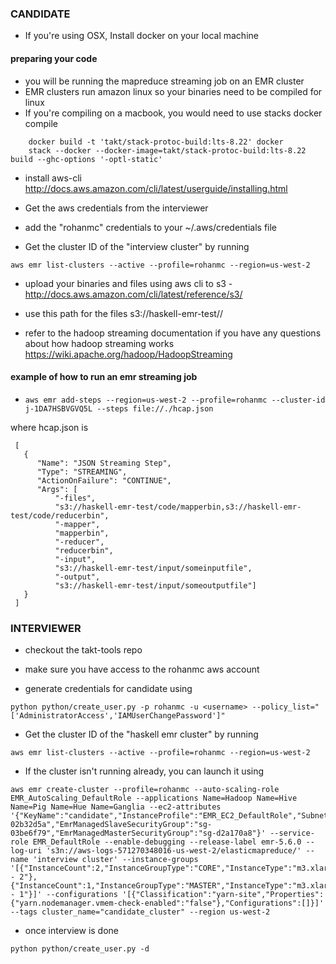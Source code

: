 ### CANDIDATE

* If you're using OSX, Install docker on your local machine

#### preparing your code
- you will be running the mapreduce streaming job on an EMR cluster 
- EMR clusters run amazon linux so your binaries need to be compiled for linux
- If you're compiling on a macbook, you would need to use stacks docker compile
``` 
    docker build -t 'takt/stack-protoc-build:lts-8.22' docker
    stack --docker --docker-image=takt/stack-protoc-build:lts-8.22 build --ghc-options '-optl-static'
```

* install aws-cli http://docs.aws.amazon.com/cli/latest/userguide/installing.html

* Get the aws credentials from the interviewer

* add the "rohanmc" credentials to your ~/.aws/credentials file

* Get the cluster ID of the "interview cluster" by running 
 
```aws emr list-clusters --active --profile=rohanmc --region=us-west-2```

* upload your binaries and files using aws cli to s3 - http://docs.aws.amazon.com/cli/latest/reference/s3/
* use this path for the files s3://haskell-emr-test/<your name or identifier>/

* refer to the hadoop streaming documentation if you have any questions about how hadoop streaming works https://wiki.apache.org/hadoop/HadoopStreaming

#### example of how to run an emr streaming job

* ```aws emr add-steps --region=us-west-2 --profile=rohanmc --cluster-id j-1DA7HSBVGVQ5L --steps file://./hcap.json```

where hcap.json is

``` 
 [
   {
      "Name": "JSON Streaming Step",
      "Type": "STREAMING",
      "ActionOnFailure": "CONTINUE",
      "Args": [
          "-files",
          "s3://haskell-emr-test/code/mapperbin,s3://haskell-emr-test/code/reducerbin",
          "-mapper",
          "mapperbin",
          "-reducer",
          "reducerbin",
          "-input",
          "s3://haskell-emr-test/input/someinputfile",
          "-output",
          "s3://haskell-emr-test/input/someoutputfile"]
   }
 ]
 ```

### INTERVIEWER
* checkout the takt-tools repo

* make sure you have access to the rohanmc aws account

* generate  credentials for candidate using 

```python python/create_user.py -p rohanmc -u <username> --policy_list="['AdministratorAccess','IAMUserChangePassword']"```

* Get the cluster ID of the "haskell emr cluster" by running 
 
```aws emr list-clusters --active --profile=rohanmc --region=us-west-2```

* If the cluster isn't running already, you can launch it using

```
aws emr create-cluster --profile=rohanmc --auto-scaling-role EMR_AutoScaling_DefaultRole --applications Name=Hadoop Name=Hive Name=Pig Name=Hue Name=Ganglia --ec2-attributes '{"KeyName":"candidate","InstanceProfile":"EMR_EC2_DefaultRole","SubnetId":"subnet-02b32d5a","EmrManagedSlaveSecurityGroup":"sg-03be6f79","EmrManagedMasterSecurityGroup":"sg-d2a170a8"}' --service-role EMR_DefaultRole --enable-debugging --release-label emr-5.6.0 --log-uri 's3n://aws-logs-571270348016-us-west-2/elasticmapreduce/' --name 'interview cluster' --instance-groups '[{"InstanceCount":2,"InstanceGroupType":"CORE","InstanceType":"m3.xlarge","Name":"Core - 2"},{"InstanceCount":1,"InstanceGroupType":"MASTER","InstanceType":"m3.xlarge","Name":"Master - 1"}]' --configurations '[{"Classification":"yarn-site","Properties":{"yarn.nodemanager.vmem-check-enabled":"false"},"Configurations":[]}]' --tags cluster_name="candidate_cluster" --region us-west-2
```

* once interview is done

```python python/create_user.py -d```
